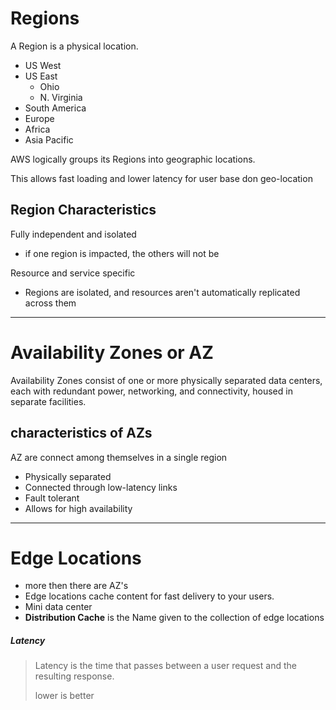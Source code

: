 # Regions
A Region is a physical location.
 - US West
 - US East
	 - Ohio
	 - N. Virginia
 - South America
 - Europe
 - Africa
 - Asia Pacific

 AWS logically groups its Regions into geographic locations.

This allows fast loading and lower latency for user base don geo-location

## Region Characteristics
Fully independent and isolated
 - if one region is impacted, the others will not be

Resource and service specific
 - Regions are isolated, and resources aren't automatically replicated across them
___

# Availability Zones or AZ
Availability Zones  consist of one or more physically separated data centers,
each with redundant power, networking, and connectivity, housed in separate facilities.
## characteristics of AZs
AZ are connect among themselves in a single region
 - Physically separated
 - Connected through low-latency links
 - Fault tolerant
 - Allows for high availability
___
# Edge Locations
 - more then there are AZ's
 - Edge locations cache content for fast delivery to your users.
 - Mini data center 
 - **Distribution Cache** is the Name given to the collection of edge locations
##### Latency
>Latency is the time that passes between a user request and the resulting response.
>
> lower is better